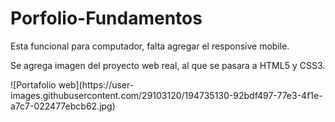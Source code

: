 # Porfolio-Fundamentos
<p> Esta funcional para computador, falta agregar el responsive mobile.</p>
<p> Se agrega imagen del proyecto web real, al que se pasara a HTML5 y CSS3.</p>![Portafolio web](https://user-images.githubusercontent.com/29103120/194735130-92bdf497-77e3-4f1e-a7c7-022477ebcb62.jpg)

